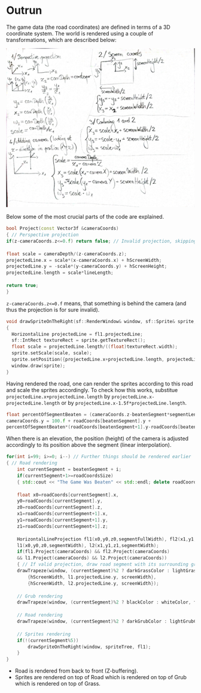 # Outrun

The game data (the road coordinates) are defined in terms of a 3D coordinate system. The world is rendered using a couple of transformations, which are described below:

![Perspective Projection](README/Projection.jpg)

Below some of the most crucial parts of the code are explained.

```cpp
bool Project(const Vector3f &cameraCoords)
{ // Perspective projection
if(z-cameraCoords.z<=0.f) return false; // Invalid projection, skipping

float scale = cameraDepth/(z-cameraCoords.z);
projectedLine.x = scale*(x-cameraCoords.x) + hScreenWidth;
projectedLine.y = -scale*(y-cameraCoords.y) + hScreenHeight;
projectedLine.length = scale*lineLength;

return true;
}
```

`z-cameraCoords.z<=0.f` means, that something is behind the camera (and thus the projection is for sure invalid).

```cpp
void drawSpriteOnTheRight(sf::RenderWindow& window, sf::Sprite& sprite, const HorizontalLineProjection& fl1)
{
  HorizontalLine projectedLine = fl1.projectedLine;
  sf::IntRect textureRect = sprite.getTextureRect();
  float scale = projectedLine.length/((float)textureRect.width);
  sprite.setScale(scale, scale);
  sprite.setPosition({projectedLine.x+projectedLine.length, projectedLine.y-sprite.getGlobalBounds().height});
  window.draw(sprite);
}
```

Having rendered the road, one can render the sprites according to this road and scale the sprites accordingly. To check how this works, substitue `projectedLine.x+projectedLine.length` by `projectedLine.x-projectedLine.length` or by `projectedLine.x-1.5f*projectedLine.length`.

```cpp
float percentOfSegmentBeaten = (cameraCoords.z-beatenSegment*segmentLength)/segmentLength;
cameraCoords.y = 100.f + roadCoords[beatenSegment].y +
percentOfSegmentBeaten*(roadCoords[beatenSegment+1].y-roadCoords[beatenSegment].y); 
```

When there is an elevation, the position (height) of the camera is adjusted accordingly to its position above the segment (linear interpolation).


```cpp
for(int i=99; i>=0; i--) // Further things should be rendered earlier
{ // Road rendering
    int currentSegment = beatenSegment + i;
    if(currentSegment+1>=roadCoordsSize)
    { std::cout << "The Game Was Beaten" << std::endl; delete roadCoords; return 0; }
    
    float x0=roadCoords[currentSegment].x,
    y0=roadCoords[currentSegment].y,
    z0=roadCoords[currentSegment].z,
    x1=roadCoords[currentSegment+1].x,
    y1=roadCoords[currentSegment+1].y,
    z1=roadCoords[currentSegment+1].z;

    HorizontalLineProjection fl1(x0,y0,z0,segmentFullWidth), fl2(x1,y1,z1,segmentFullWidth),
    l1(x0,y0,z0,segmentWidth), l2(x1,y1,z1,segmentWidth);
    if(fl1.Project(cameraCoords) && fl2.Project(cameraCoords)
    && l1.Project(cameraCoords) && l2.Project(cameraCoords))
    { // If valid projection, draw road segment with its surrounding grass
    drawTrapeze(window, (currentSegment)%2 ? darkGrassColor : lightGrassColor, // Grass rendering
        {hScreenWidth, l1.projectedLine.y, screenWidth},
        {hScreenWidth, l2.projectedLine.y, screenWidth});

    // Grub rendering
    drawTrapeze(window, (currentSegment)%2 ? blackColor : whiteColor, fl1.projectedLine, fl2.projectedLine);

    // Road rendering
    drawTrapeze(window, (currentSegment)%2 ? darkGrubColor : lightGrubColor, l1.projectedLine, l2.projectedLine);

    // Sprites rendering
    if(!(currentSegment%5))
        drawSpriteOnTheRight(window, spriteTree, fl1);
    }
}
```

- Road is rendered from back to front (Z-buffering).
- Sprites are rendered on top of Road which is rendered on top of Grub which is rendered on top of Grass.